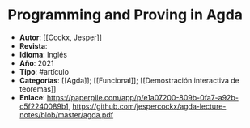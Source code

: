 # Programming and Proving in Agda

- **Autor**: [[Cockx, Jesper]]
- **Revista**:
- **Idioma**: Inglés
- **Año**: 2021
- **Tipo**: #artículo
- **Categorías**: [[Agda]]; [[Funcional]]; [[Demostración interactiva de teoremas]]
- **Enlace**: https://paperpile.com/app/p/e1a07200-809b-0fa7-a92b-c5f2240089b1, https://github.com/jespercockx/agda-lecture-notes/blob/master/agda.pdf
